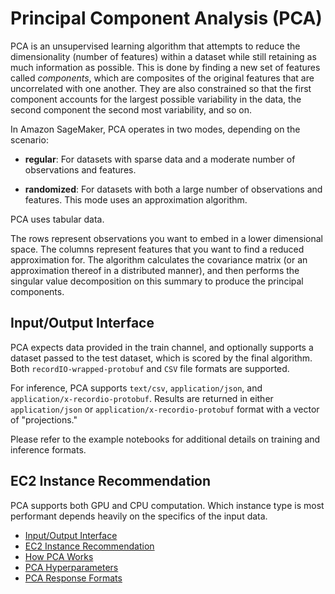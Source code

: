 # Principal Component Analysis \(PCA\)<a name="pca"></a>

PCA is an unsupervised learning algorithm that attempts to reduce the dimensionality \(number of features\) within a dataset while still retaining as much information as possible\. This is done by finding a new set of features called *components*, which are composites of the original features that are uncorrelated with one another\. They are also constrained so that the first component accounts for the largest possible variability in the data, the second component the second most variability, and so on\.

In Amazon SageMaker, PCA operates in two modes, depending on the scenario: 

+ **regular**: For datasets with sparse data and a moderate number of observations and features\.

+ **randomized**: For datasets with both a large number of observations and features\. This mode uses an approximation algorithm\. 

PCA uses tabular data\. 

The rows represent observations you want to embed in a lower dimensional space\. The columns represent features that you want to find a reduced approximation for\. The algorithm calculates the covariance matrix \(or an approximation thereof in a distributed manner\), and then performs the singular value decomposition on this summary to produce the principal components\. 

## Input/Output Interface<a name="pca-inputoutput"></a>

PCA expects data provided in the train channel, and optionally supports a dataset passed to the test dataset, which is scored by the final algorithm\. Both `recordIO-wrapped-protobuf` and `CSV` file formats are supported\.

For inference, PCA supports `text/csv`, `application/json`, and `application/x-recordio-protobuf`\. Results are returned in either `application/json` or `application/x-recordio-protobuf` format with a vector of "projections\."

Please refer to the example notebooks for additional details on training and inference formats\.

## EC2 Instance Recommendation<a name="pca-instances"></a>

PCA supports both GPU and CPU computation\. Which instance type is most performant depends heavily on the specifics of the input data\.


+ [Input/Output Interface](#pca-inputoutput)
+ [EC2 Instance Recommendation](#pca-instances)
+ [How PCA Works](how-pca-works.md)
+ [PCA Hyperparameters](PCA-reference.md)
+ [PCA Response Formats](PCA-in-formats.md)